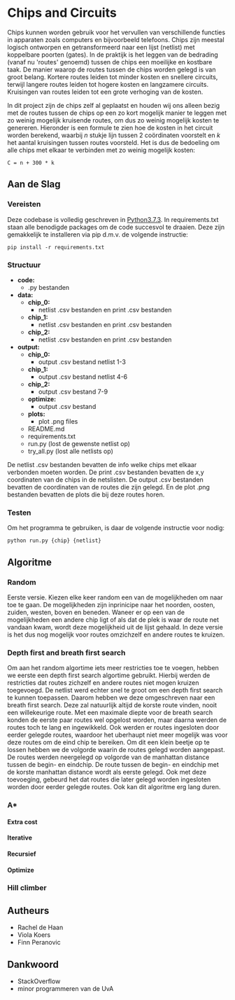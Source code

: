 # Chips and Circuits
Chips kunnen worden gebruik voor het vervullen van verschillende functies in apparaten zoals computers en bijvoorbeeld telefoons. Chips zijn meestal logisch ontworpen en getransformeerd naar een lijst (netlist) met koppelbare poorten (gates). In de praktijk is het leggen van de bedrading (vanaf nu 'routes' genoemd) tussen de chips een moeilijke en kostbare taak. De manier waarop de routes tussen de chips worden gelegd is van groot belang. Kortere routes leiden tot minder kosten en snellere circuits, terwijl langere routes leiden tot hogere kosten en langzamere circuits. Kruisingen van routes leiden tot een grote verhoging van de kosten. 

In dit project zijn de chips zelf al geplaatst en houden wij ons alleen bezig met de routes tussen de chips op een zo kort mogelijk manier te leggen met zo weinig mogelijk kruisende routes, om dus zo weinig mogelijk kosten te genereren. Hieronder is een formule te zien hoe de kosten in het circuit worden berekend, waarbij *n* stukje lijn tussen 2 coördinaten voorstelt en *k* het aantal kruisingen tussen routes voorsteld. Het is dus de bedoeling om alle chips met elkaar te verbinden met zo weinig mogelijk kosten:  

```C = n + 300 * k```  

<plaatje>

## Aan de Slag
### Vereisten
Deze codebase is volledig geschreven in [Python3.7.3](https://www.python.org/downloads/). In requirements.txt staan alle benodigde packages om de code succesvol te draaien. Deze zijn gemakkelijk te installeren via pip d.m.v. de volgende instructie:  

```pip install -r requirements.txt```

### Structuur
* **code:** 
  * .py bestanden 
* **data:**
  * **chip_0:**
    * netlist .csv bestanden en print .csv bestanden 
  * **chip_1:**
    * netlist .csv bestanden en print .csv bestanden 
  * **chip_2:**
    * netlist .csv bestanden en print .csv bestanden
* **output:**
  * **chip_0:**
    * output .csv bestand netlist 1-3
  * **chip_1:**
    * output .csv bestand netlist 4-6
  * **chip_2:**
    * output .csv bestand 7-9
  * **optimize:** 
    * output .csv bestand 
  * **plots:**
    * plot .png files
  * README.md
  * requirements.txt
  * run.py (lost de gewenste netlist op)
  * try_all.py (lost alle netlists op)  

 De netlist .csv bestanden bevatten de info welke chips met elkaar verbonden moeten worden. De print .csv bestanden bevatten de x,y coordinaten van de chips in de netslisten. De output .csv bestanden bevatten de coordinaten van de routes die zijn gelegd. En de plot .png bestanden bevatten de plots die bij deze routes horen.


### Testen
Om het programma te gebruiken, is daar de volgende instructie voor nodig:  

```python run.py {chip} {netlist}```


## Algoritme
### Random
Eerste versie. Kiezen elke keer random een van de mogelijkheden om naar toe te gaan. De mogelijkheden zijn inprinicipe naar het noorden, oosten, zuiden, westen, boven en beneden. Waneer er op een van de mogelijkheden een andere chip ligt of als dat de plek is waar de route net vandaan kwam, wordt deze mogelijkheid uit de lijst gehaald. In deze versie is het dus nog mogelijk voor routes omzichzelf en andere routes te kruizen.

### Depth first and breath first search
Om aan het random algortime iets meer restricties toe te voegen, hebben we eerste een depth first search algortime gebruikt. Hierbij werden de restricties dat routes zichzelf en andere routes niet mogen kruizen toegevoegd. De netlist werd echter snel te groot om een depth first search te kunnen toepassen. Daarom hebben we deze omgeschreven naar een breath first search. Deze zal natuurlijk altijd de korste route vinden, nooit een willekeurige route. Met een maximale diepte voor de breath search konden de eerste paar routes wel opgelost worden, maar daarna werden de routes toch te lang en ingewikkeld. Ook werden er routes ingesloten door eerder gelegde routes, waardoor het uberhaupt niet meer mogelijk was voor deze routes om de eind chip te bereiken. Om dit een klein beetje op te lossen hebben we de volgorde waarin de routes gelegd worden aangepast. De routes werden neergelegd op volgorde van de manhattan distance tussen de begin- en eindchip. De route tussen de begin- en eindchip met de korste manhattan distance wordt als eerste gelegd. Ook met deze toevoeging, gebeurd het dat routes die later gelegd worden ingesloten worden door eerder gelegde routes. Ook kan dit algoritme erg lang duren.

### A*

#### Extra cost


#### Iterative

#### Recursief

#### Optimize

### Hill climber


## Autheurs
* Rachel de Haan
* Viola Koers
* Finn Peranovic

## Dankwoord
* StackOverflow
* minor programmeren van de UvA
